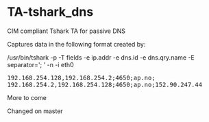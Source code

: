 # TA-tshark_dns
CIM compliant Tshark TA for passive DNS


Captures data in the following format created by:

/usr/bin/tshark -p -T fields -e ip.addr -e dns.id -e dns.qry.name  -E separator='; ' -n -i eth0

<pre>
192.168.254.128,192.168.254.2;4650;ap.no;
192.168.254.2,192.168.254.128;4650;ap.no;152.90.247.44
</pre>


More to come

Changed on master
